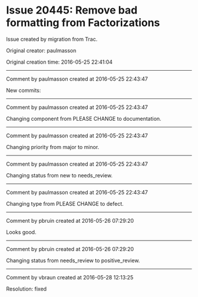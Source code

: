# Issue 20445: Remove bad formatting from Factorizations

Issue created by migration from Trac.

Original creator: paulmasson

Original creation time: 2016-05-25 22:41:04




---

Comment by paulmasson created at 2016-05-25 22:43:47

New commits:


---

Comment by paulmasson created at 2016-05-25 22:43:47

Changing component from PLEASE CHANGE to documentation.


---

Comment by paulmasson created at 2016-05-25 22:43:47

Changing priority from major to minor.


---

Comment by paulmasson created at 2016-05-25 22:43:47

Changing status from new to needs_review.


---

Comment by paulmasson created at 2016-05-25 22:43:47

Changing type from PLEASE CHANGE to defect.


---

Comment by pbruin created at 2016-05-26 07:29:20

Looks good.


---

Comment by pbruin created at 2016-05-26 07:29:20

Changing status from needs_review to positive_review.


---

Comment by vbraun created at 2016-05-28 12:13:25

Resolution: fixed
